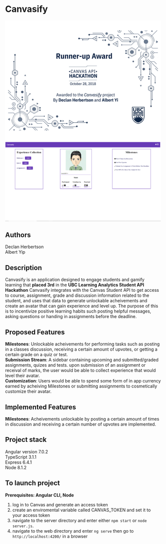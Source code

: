# Canvasify
![alt text](https://raw.githubusercontent.com/CambieStreetAnalytica/Canvasify/master/certification.jpg)
![alt text](https://raw.githubusercontent.com/CambieStreetAnalytica/Canvasify/master/canvasifyNov11.PNG)
## Authors
Declan Herbertson<br> Albert Yip
## Description
Canvasify is an application designed to engage students and gamify learning that <b>placed 3rd</b> in the <b>UBC Learning Analytics Student API Hackathon</b> Canvasify integrates with the Canvas Student API to get access to course, assignment, grade and discussion information related to the student, and uses that data to generate unlockable acheivements and create an avatar that can gain experience and level up.
The purpose of this is to incentivize positive learning habits such posting helpful messages, asking questions or handing in assignments before the deadline. 

## Proposed Features
<b>Milestones</b>: Unlockable acheivements for performing tasks such as posting in a classes discussion, receiving a certain amount of upvotes, or getting a certain grade on a quiz or test.<br>
<b>Submission Stream</b>: A sidebar containing upcoming and submitted/graded assignments, quizes and tests. upon submission of an assignment or receival of marks, the user would be able to collect experience that would level their avatar.<br>
<b>Customization</b>: Users would be able to spend some form of in app currency earned by acheiving Milestones or submitting assignments to cosmetically customize their avatar.

## Implemented Features
<b>Milestones</b>: Acheivements unlockable by posting a certain amount of times in discussion and receiving a certain number of upvotes are implemented.

## Project stack
Angular version 7.0.2 <br>
TypeScript 3.1.1 <br>
Express 6.4.1 <br>
Node 8.1.2 <br>
 
## To launch project
<b>Prerequisites: Angular CLI, Node</b>
1. log in to Canvas and generate an access token
2. create an enviromental variable called CANVAS_TOKEN and set it to your access token
2. navigate to the server directory and enter either ```npm start``` or ```node server.js```. 
3. navigate to the web directory and enter ```ng serve``` then go to ```http://localhost:4200/``` in a browser <br>

